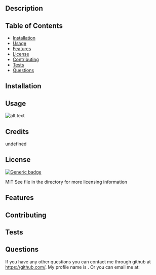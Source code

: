 # 

## Description



## Table of Contents

- [Installation](#installation)
- [Usage](#usage)
- [Features](#features)
- [License](#license)
- [Contributing](#contributing)
- [Tests](#tests)
- [Questions](#questions)

## Installation


## Usage


![alt text](undefined)

## Credits
undefined

## License 
[![Generic badge](https://img.shields.io/badge/license-MIT-<COLOR>.svg)](https://shields.io/)

MIT
See file in the directory for more licensing information

## Features


## Contributing



## Tests


## Questions

If you have any other questions you can contact me through github at https://github.com/. My profile name is . Or you can email me at: 
